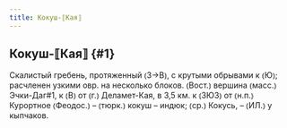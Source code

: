 ```yaml
---
title: Кокуш-⟦Кая⟧
---
```

## Кокуш-⟦Кая⟧ {#1}

Скалистый гребень, протяженный ⦅З→В⦆, с крутыми обрывами к ⦅Ю⦆; расчленен узкими овр. на несколько блоков. ⦅Вост.⦆ вершина ⦅масс.⦆ Эчки-Даг#1, к ⦅В⦆ от ⦅г.⦆ Деламет-Кая, в 3,5 км. к ⦅ЗЮЗ⦆ от ⦅н.п.⦆ Курортное ⦅Феодос.⦆ – ⦅тюрк.⦆ кокуш – индюк; ⦅ср.⦆ Кокусь, – ⦅ИЛ.⦆ у кыпчаков.
